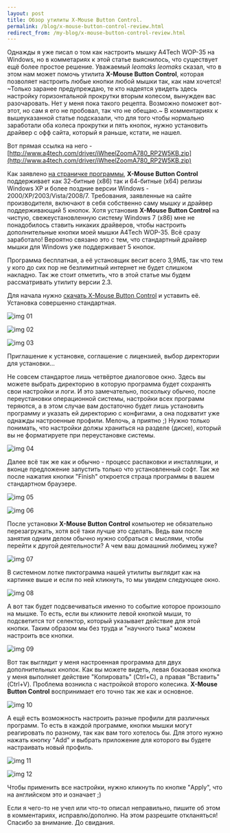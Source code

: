 ```yaml
---
layout: post
title: Обзор утилиты X-Mouse Button Control.
permalink: /blog/x-mouse-button-control-review.html
redirect_from: /my-blog/x-mouse-button-control-review.html
---
```

Однажды я уже писал о том как настроить мышку A4Tech WOP-35 на Windows, но в комметариях к этой статье выяснилось, что существует ещё более простое решение. Уважаемый *leomaks leomaks* сказал, что в этом нам может помочь утилита **X-Mouse Button Control**, которая позволяет настроить любые кнопки любой мышки так, как нам хочется! ~Только заранее предупреждаю, те кто надеятся увидеть здесь настройку горизонтальной прокрутки вторым колесом, вынужден вас разочаровать. Нет у меня пока такого рецепта. Возможно поможет вот-этот, но сам я его не пробовал, так что не обещаю.~ В комментариях к вышеуказанной статье подсказали, что для того чтобы нормально заработали оба колеса прокрутки и пять кнопок, нужно установить драйвер с офф сайта, который я раньше, кстати, не нашел.
<!--more-->
Вот прямая ссылка на него - [http://www.a4tech.com/driver/iWheelZoomA780_RP2W5KB.zip](http://www.a4tech.com/driver/iWheelZoomA780_RP2W5KB.zip)

Как заявлено [на страничке программы](http://www.highrez.co.uk/downloads/XMouseButtonControl.htm), **X-Mouse Button Control** поддерживает как 32-битные (x86) так и 64-битные (x64) релизы Windows XP и более поздние версии Windows - 2000/XP/2003/Vista/2008/7. Требования, заявленные на сайте производителя, включают в себя собственно саму мышку и драйвер поддерживающий 5 кнопок. Хотя установив **X-Mouse Button Control** на чистую, свежеустановленную систему Windows 7 (x86) мне не понадобилось ставить никаких драйверов, чтобы настроить дополнительные кнопки моей мышки A4Tech WOP-35. Всё сразу заработало! Вероятно связано это с тем, что стандартный драйвер мышки для Windows уже поддерживает 5 кнопок.

Программа бесплатная, а её установщик весит всего 3,9МБ, так что тем у кого до сих пор не безлимитный интернет не будет слишком накладно. Так же стоит отметить, что в этой статье мы будем рассматривать утилиту версии 2.3.

Для начала нужно [скачать X-Mouse Button Control](http://www.highrez.co.uk/downloads/XMouseButtonControl.htm) и уставить её. Установка совершенно стандартная.

![img 01](https://doc-0s-ak-docs.googleusercontent.com/docs/securesc/mq689qlfmpss2rpgtdavi9i3japc1msh/f44547kpk167vdq58h8516hoghtl0lb5/1419372000000/04492691392261250650/04492691392261250650/0BxJRQxIajdRxZGFzNHE4Z3RBaHc)

![img 02](https://doc-10-ak-docs.googleusercontent.com/docs/securesc/mq689qlfmpss2rpgtdavi9i3japc1msh/p3bjdj3f6ur33auvk0uv9kgkoa03bn0n/1419372000000/04492691392261250650/04492691392261250650/0BxJRQxIajdRxYTRoSEtVYXlqZms)

![img 03](https://doc-04-ak-docs.googleusercontent.com/docs/securesc/mq689qlfmpss2rpgtdavi9i3japc1msh/orpp1orp4sh26d8q5vbpmphl944rs0go/1419372000000/04492691392261250650/04492691392261250650/0BxJRQxIajdRxN0c3Sy04aWFqMFE)

Приглашение к установке, соглашение с лицензией, выбор директории для установки...

Не совсем стандартое лишь четвёртое диалоговое окно. Здесь вы можете выбрать директорию в которую программа будет сохранять свои настройки и логи. И это замечательно, поскольку обычно, после переустановки операционной системы, настройки всех программ теряются, а в этом случае вам достаточно будет лишь установить программу и указать ей директорию с конфигами, а она подхватит уже однажды настроенные профили. Мелочь, а приятно ;) Нужно только понимать, что настройки должы храниться на разделе (диске), который вы не форматируете при переустановке системы.

![img 04](https://doc-00-ak-docs.googleusercontent.com/docs/securesc/mq689qlfmpss2rpgtdavi9i3japc1msh/9oth3uluhnl3cpabkshi7a62skf533g9/1419372000000/04492691392261250650/04492691392261250650/0BxJRQxIajdRxZjFCZm53NlFWLWM)

Далее всё так же как и обычно - процесс распаковки и инсталляции, и вконце предложение запустить только что установленный софт. Так же после нажатия кнопки "Finish" откроется страца программы в вашем стандартном браузере.

![img 05](https://doc-0s-ak-docs.googleusercontent.com/docs/securesc/mq689qlfmpss2rpgtdavi9i3japc1msh/a948qk0mv1smovallh3id2tdd3lget11/1419379200000/04492691392261250650/04492691392261250650/0BxJRQxIajdRxSDBsT0t5R3dXYm8)

![img 06](https://doc-04-ak-docs.googleusercontent.com/docs/securesc/mq689qlfmpss2rpgtdavi9i3japc1msh/r6oc3aubdrqkcjjuad1v39empjfpo5ph/1419379200000/04492691392261250650/04492691392261250650/0BxJRQxIajdRxNmo5Y3FaUGluRFU)

После установки **X-Mouse Button Control** компьютер не обязательно перезагружать, хотя всё таки лучше это сделать. Ведь вам после занятия одним делом обычно нужно собраться с мыслями, чтобы перейти к другой деятельности? А чем ваш домашний любимец хуже?

![img 07](https://doc-0o-ak-docs.googleusercontent.com/docs/securesc/mq689qlfmpss2rpgtdavi9i3japc1msh/ht1er17vjmc9s8cu54sbmu33a8pcljs2/1419379200000/04492691392261250650/04492691392261250650/0BxJRQxIajdRxbUtlNzJwNjdjalE)

В системном лотке пиктограмма нашей утилиты выглядит как на картинке выше и если по ней кликнуть, то мы увидем следующее окно.

![img 08](https://doc-04-ak-docs.googleusercontent.com/docs/securesc/mq689qlfmpss2rpgtdavi9i3japc1msh/s2iouivtltj02hr8f6m6v1a0h5vfo7gk/1419379200000/04492691392261250650/04492691392261250650/0BxJRQxIajdRxNkh6TTRBa1dEMVU)

А вот так будет подсвечиваться именно то событие которое произошло на мышке. То есть, если вы кликните левой кнопкой мыши, то подсветится тот селектор, который указывает действие для этой кнопки. Таким образом мы без труда и "научного тыка" можем настроить все кнопки.

![img 09](https://doc-00-ak-docs.googleusercontent.com/docs/securesc/mq689qlfmpss2rpgtdavi9i3japc1msh/i7jmulq4eegf0urpet8u80jk94kttiuk/1419379200000/04492691392261250650/04492691392261250650/0BxJRQxIajdRxdWJUcGYwdlkzNmc)

Вот так выглядит у меня настроенная программа для двух дополнительных кнопок. Как вы можете видеть, левая бокаовая кнопка у меня выполняет действие "Копировать" (Ctrl+C), а правая "Вставить" (Ctrl+V). Проблема возникла с настройкой второго колесика. **X-Mouse Button Control** воспринимает его точно так же как и основное.

![img 10](https://doc-08-ak-docs.googleusercontent.com/docs/securesc/mq689qlfmpss2rpgtdavi9i3japc1msh/mtbbishuksfg30mpu68mk36gjaoh6jrg/1419379200000/04492691392261250650/04492691392261250650/0BxJRQxIajdRxNnI5aW1xUTJrZnM)

А ещё есть возможность настроить разные профили для различных программ. То есть в каждой программе, кнопки мышки могут реагировать по разному, так как вам того хотелось бы. Для этого нужно нажать кнопку "Add" и выбрать приложение для которого вы будете настраивать новый профиль.

![img 11](https://doc-00-ak-docs.googleusercontent.com/docs/securesc/mq689qlfmpss2rpgtdavi9i3japc1msh/7rl9b9f27ohjkk9ahk2s5cp8drs9btp7/1419379200000/04492691392261250650/04492691392261250650/0BxJRQxIajdRxVklTektMRElpZ2c)

![img 12](https://doc-0c-ak-docs.googleusercontent.com/docs/securesc/mq689qlfmpss2rpgtdavi9i3japc1msh/lh9va5up51hkp3s6ed6do86qgv8nitdb/1419372000000/04492691392261250650/04492691392261250650/0BxJRQxIajdRxVm1HZU9aSVkzOGs)

Чтобы применить все настройки, нужно кликнуть по кнопке "Apply", что на английском это и означает ;)

Если я чего-то не учел или что-то описал неправильно, пишите об этом в комментариях, исправлю/дополню. На этом разрешите откланяться! Спасибо за внимание. До свидания.
